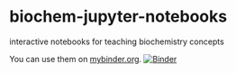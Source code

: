 # biochem-jupyter-notebooks
interactive notebooks for teaching biochemistry concepts

You can use them on [mybinder.org](https://mybinder.org/v2/gh/harmsm/biochem-jupyter-notebooks/master).
[![Binder](https://mybinder.org/badge.svg)](https://mybinder.org/v2/gh/harmsm/biochem-jupyter-notebooks/master)
